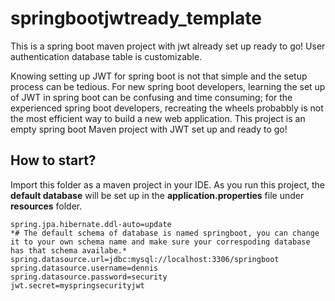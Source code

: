 # springbootjwtready_template

This is a spring boot maven project with jwt already set up ready to go! User authentication database table is customizable.

Knowing setting up JWT for spring boot is not that simple and the setup process can be tedious. For new spring boot developers, learning the set up of JWT in spring boot can be confusing and time consuming; for the experienced spring boot developers, recreating the wheels probabbly is not the most efficient way to build a new web application. This project is an empty spring boot Maven project with JWT set up and ready to go!

## How to start?
Import this folder as a maven project in your IDE. As you run this project, the **default database** will be set up in the **application.properties** file under **resources** folder.
```
spring.jpa.hibernate.ddl-auto=update
*# The default schema of database is named springboot, you can change it to your own schema name and make sure your correspoding database has that schema availabe.*
spring.datasource.url=jdbc:mysql://localhost:3306/springboot
spring.datasource.username=dennis
spring.datasource.password=security
jwt.secret=myspringsecurityjwt
```
